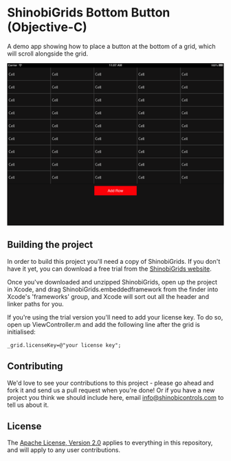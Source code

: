 ShinobiGrids Bottom Button (Objective-C)
=====================

A demo app showing how to place a button at the bottom of a grid, which will scroll alongside the grid.

![Screenshot](screenshot.png?raw=true)

Building the project
------------------

In order to build this project you'll need a copy of ShinobiGrids. If you don't have it yet, you can download a free trial from the [ShinobiGrids website](http://www.shinobicontrols.com/shinobigrids/).

Once you've downloaded and unzipped ShinobiGrids, open up the project in Xcode, and drag ShinobiGrids.embeddedframework from the finder into Xcode's 'frameworks' group, and Xcode will sort out all the header and linker paths for you.

If you're using the trial version you'll need to add your license key. To do so, open up ViewController.m and add the following line after the grid is initialised:

    _grid.licenseKey=@"your license key";

Contributing
------------

We'd love to see your contributions to this project - please go ahead and fork it and send us a pull request when you're done! Or if you have a new project you think we should include here, email info@shinobicontrols.com to tell us about it.

License
-------

The [Apache License, Version 2.0](license.txt) applies to everything in this repository, and will apply to any user contributions.


